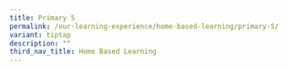 ```yaml
---
title: Primary 5
permalink: /our-learning-experience/home-based-learning/primary-5/
variant: tiptap
description: ""
third_nav_title: Home Based Learning
---
```

<p></p>